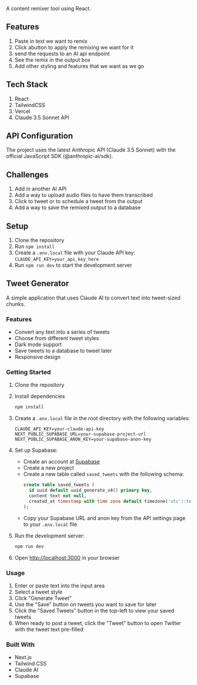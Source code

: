 A content remixer tool using React.

## Features
1. Paste in text we want to remix
2. Click  abutton to apply the remixing we want for it
3. send the requests to an AI api endpoint
4. See the remix in the output box
5. Add other styling and features that we want as we go

## Tech Stack
1. React
2. TailwindCSS
3. Vercel
4. Claude 3.5 Sonnet API

## API Configuration
The project uses the latest Anthropic API (Claude 3.5 Sonnet) with the official JavaScript SDK (@anthropic-ai/sdk).

## Challenges

1. Add in another AI API
2. Add a way to upload audio files to have them transcribed
3. Click to tweet or to schedule a tweet from the output
4. Add a way to save the remixed output to a database

## Setup
1. Clone the repository
2. Run `npm install`
3. Create a `.env.local` file with your Claude API key: `CLAUDE_API_KEY=your_api_key_here`
4. Run `npm run dev` to start the development server

## Tweet Generator

A simple application that uses Claude AI to convert text into tweet-sized chunks.

### Features
- Convert any text into a series of tweets
- Choose from different tweet styles
- Dark mode support
- Save tweets to a database to tweet later
- Responsive design

### Getting Started

1. Clone the repository
2. Install dependencies
   ```bash
   npm install
   ```
3. Create a `.env.local` file in the root directory with the following variables:
   ```
   CLAUDE_API_KEY=your-claude-api-key
   NEXT_PUBLIC_SUPABASE_URL=your-supabase-project-url
   NEXT_PUBLIC_SUPABASE_ANON_KEY=your-supabase-anon-key
   ```

4. Set up Supabase:
   - Create an account at [Supabase](https://supabase.io/)
   - Create a new project
   - Create a new table called `saved_tweets` with the following schema:
     ```sql
     create table saved_tweets (
       id uuid default uuid_generate_v4() primary key,
       content text not null,
       created_at timestamp with time zone default timezone('utc'::text, now()) not null
     );
     ```
   - Copy your Supabase URL and anon key from the API settings page to your `.env.local` file

5. Run the development server:
   ```bash
   npm run dev
   ```

6. Open [http://localhost:3000](http://localhost:3000) in your browser

### Usage

1. Enter or paste text into the input area
2. Select a tweet style
3. Click "Generate Tweet"
4. Use the "Save" button on tweets you want to save for later
5. Click the "Saved Tweets" button in the top-left to view your saved tweets
6. When ready to post a tweet, click the "Tweet" button to open Twitter with the tweet text pre-filled

### Built With

- Next.js
- Tailwind CSS
- Claude AI
- Supabase
